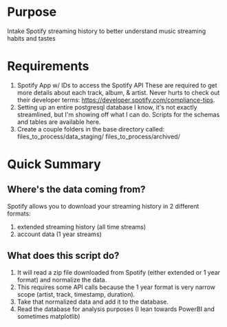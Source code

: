 # Purpose
Intake Spotify streaming history to better understand music streaming habits and tastes

# Requirements
1) Spotify App w/ IDs to access the Spotify API
  These are required to get more details about each track, album, & artist.
  Never hurts to check out their developer terms: https://developer.spotify.com/compliance-tips.
2) Setting up an entire postgresql database
  I know, it's not exactly streamlined, but I'm showing off what I can do.
  Scripts for the schemas and tables are available here.
3) Create a couple folders in the base directory called:
   files_to_process/data_staging/
   files_to_process/archived/

# Quick Summary
## Where's the data coming from?
Spotify allows you to download your streaming history in 2 different formats:
  1) extended streaming history (all time streams)
  2) account data (1 year streams)

## What does this script do?  
  1) It will read a zip file downloaded from Spotify (either extended or 1 year format) and normalize the data.
  2) This requires some API calls because the 1 year format is very narrow scope (artist, track, timestamp, duration).
  3) Take that normalized data and add it to the database.
  4) Read the database for analysis purposes (I lean towards PowerBI and sometimes matplotlib)
